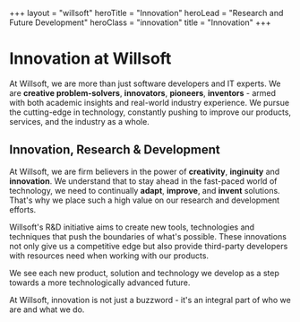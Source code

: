 +++
layout = "willsoft"
heroTitle = "Innovation"
heroLead = "Research and <br>Future Development"
heroClass = "innovation"
title = "Innovation"
+++

<h1 class="willsoft">Innovation at Willso<span>ft</span></h1>
<p>
At Willsoft, we are more than just software developers and IT experts.
We are <b>creative problem-solvers</b>, <b>innovators</b>, <b>pioneers</b>, <b>inventors</b> - armed with both academic insights and real-world industry experience.
We pursue the cutting-edge in technology, constantly pushing to improve our products, services, and the industry as a whole.
</p>
<h2>Innovation, Research &amp; Development</h2>
<p>
At Willsoft, we are firm believers in the power of <b>creativity</b>, <b>inginuity</b> and <b>innovation</b>.
We understand that to stay ahead in the fast-paced world of technology, we need to continually <b>adapt</b>, <b>improve</b>, and <b>invent</b> solutions.
That's why we place such a high value on our research and development efforts.
</p>
<p>
Willsoft's R&amp;D initiative aims to create new tools, technologies and techniques that push the boundaries of what's possible.
These innovations not only give us a competitive edge but also provide third-party developers with resources need when working with our products.
</p>
<p>
We see each new product, solution and technology we develop as a step towards a more technologically advanced future.
</p>
<p>
At Willsoft, innovation is not just a buzzword - it's an integral part of who we are and what we do.
</p>
